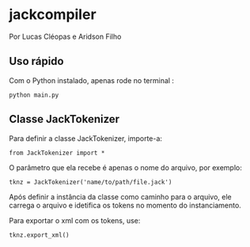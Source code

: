 # jackcompiler
Por Lucas Cléopas e Aridson Filho

## Uso rápido
Com o Python instalado, apenas rode no terminal :

`python main.py`

## Classe JackTokenizer
Para definir a classe JackTokenizer, importe-a:

`from JackTokenizer import *`

O parâmetro que ela recebe é apenas o nome do arquivo, por exemplo:

`tknz = JackTokenizer('name/to/path/file.jack')`

Após definir a instância da classe como caminho para o arquivo, ele carrega o arquivo e idetifica os tokens no momento do instanciamento.

Para exportar o xml com os tokens, use:

`tknz.export_xml()`

